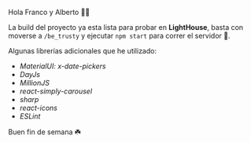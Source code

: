 ﻿Hola Franco y Alberto 🙋‍♂️

La build del proyecto ya esta lista para probar en **LightHouse**, basta con moverse a `/be_trusty` y ejecutar `npm start` para correr el servidor 🚀.

Algunas librerías adicionales que he utilizado:

 - *MaterialUI: x-date-pickers*
 - *DayJs*
 - *MillionJS*
 - *react-simply-carousel*
 - *sharp*
 - *react-icons*
 - *ESLint*

Buen fin de semana ☘️